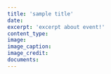 ```yaml
---
title: 'sample title'
date: 
excerpt: 'excerpt about event!'
content_type:
image:
image_caption:
image_credit:
documents:
---
```

